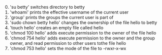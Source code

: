 0. 'su betty' switches directory to betty
1. 'whoami' prints the effective username of the current user
2. 'group' prints the groups the current user is part of
3. 'sudo chown betty hello' changes the ownership of the file hello to betty
4. 'touch hello' creates an empty file called hello
5. 'chmod 100 hello' adds execute permission to the owner of the file hello
6. 'chmod 754 hello' adds execute permission to the owner and the group owner, and read permission to other users tothe file hello
9. 'chmod 753 hello' sets the mode of the file to -rwxr-x-wx

